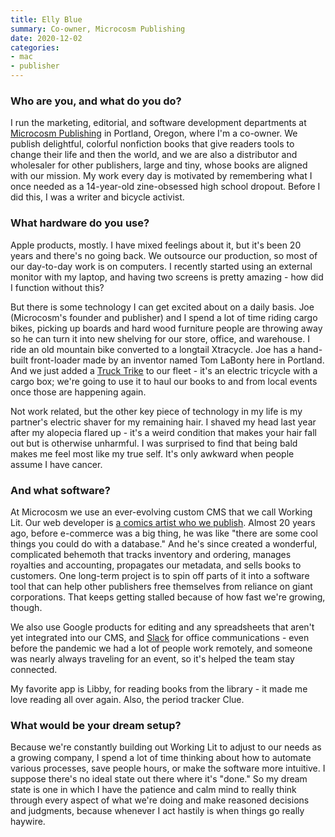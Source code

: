 ```yaml
---
title: Elly Blue
summary: Co-owner, Microcosm Publishing 
date: 2020-12-02
categories:
- mac
- publisher
---
```


### Who are you, and what do you do?

I run the marketing, editorial, and software development departments at [Microcosm Publishing](https://microcosmpublishing.com/ "A book publisher inb Portland.") in Portland, Oregon, where I'm a co-owner. We publish delightful, colorful nonfiction books that give readers tools to change their life and then the world, and we are also a distributor and wholesaler for other publishers, large and tiny, whose books are aligned with our mission. My work every day is motivated by remembering what I once needed as a 14-year-old zine-obsessed high school dropout. Before I did this, I was a writer and bicycle activist.

### What hardware do you use?

Apple products, mostly. I have mixed feelings about it, but it's been 20 years and there's no going back. We outsource our production, so most of our day-to-day work is on computers. I recently started using an external monitor with my laptop, and having two screens is pretty amazing - how did I function without this?

But there is some technology I can get excited about on a daily basis. Joe (Microcosm's founder and publisher) and I spend a lot of time riding cargo bikes, picking up boards and hard wood furniture people are throwing away so he can turn it into new shelving for our store, office, and warehouse. I ride an old mountain bike converted to a longtail Xtracycle. Joe has a hand-built front-loader made by an inventor named Tom LaBonty here in Portland. And we just added a [Truck Trike][truck-trike] to our fleet - it's an electric tricycle with a cargo box; we're going to use it to haul our books to and from local events once those are happening again.

Not work related, but the other key piece of technology in my life is my partner's electric shaver for my remaining hair. I shaved my head last year after my alopecia flared up - it's a weird condition that makes your hair fall out but is otherwise unharmful. I was surprised to find that being bald makes me feel most like my true self. It's only awkward when people assume I have cancer.

### And what software?

At Microcosm we use an ever-evolving custom CMS that we call Working Lit. Our web developer is [a comics artist who we publish](https://microcosmpublishing.com/catalog/books/2331 "The Brainfag comic book on Microsom."). Almost 20 years ago, before e-commerce was a big thing, he was like "there are some cool things you could do with a database." And he's since created a wonderful, complicated behemoth that tracks inventory and ordering, manages royalties and accounting, propagates our metadata, and sells books to customers. One long-term project is to spin off parts of it into a software tool that can help other publishers free themselves from reliance on giant corporations. That keeps getting stalled because of how fast we're growing, though. 

We also use Google products for editing and any spreadsheets that aren't yet integrated into our CMS, and [Slack][] for office communications - even before the pandemic we had a lot of people work remotely, and someone was nearly always traveling for an event, so it's helped the team stay connected.

My favorite app is Libby, for reading books from the library - it made me love reading all over again. Also, the period tracker Clue.

### What would be your dream setup?

Because we're constantly building out Working Lit to adjust to our needs as a growing company, I spend a lot of time thinking about how to automate various processes, save people hours, or make the software more intuitive. I suppose there's no ideal state out there where it's "done." So my dream state is one in which I have the patience and calm mind to really think through every aspect of what we're doing and make reasoned decisions and judgments, because whenever I act hastily is when things go really haywire.

[slack]: https://slack.com/ "A collaboration service."
[truck-trike]: http://www.trucktrike.com/ "An electric bike with a built-in cargo trailer."
